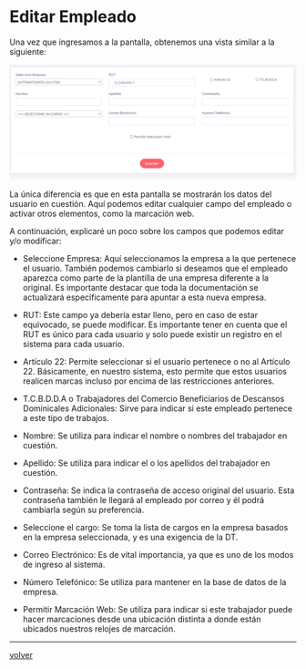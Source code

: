 # Editar Empleado

Una vez que ingresamos a la pantalla, obtenemos una vista similar a la siguiente:

![usuarioC](../img/EmpleadoCreated.png)

La única diferencia es que en esta pantalla se mostrarán los datos del usuario en cuestión. Aquí podemos editar cualquier campo del empleado o activar otros elementos, como la marcación web.

A continuación, explicaré un poco sobre los campos que podemos editar y/o modificar:

* Seleccione Empresa: Aquí seleccionamos la empresa a la que pertenece el usuario. También podemos cambiarlo si deseamos que el empleado aparezca como parte de la plantilla de una empresa diferente a la original. Es importante destacar que toda la documentación se actualizará específicamente para apuntar a esta nueva empresa.

* RUT: Este campo ya debería estar lleno, pero en caso de estar equivocado, se puede modificar. Es importante tener en cuenta que el RUT es único para cada usuario y solo puede existir un registro en el sistema para cada usuario.

* Artículo 22: Permite seleccionar si el usuario pertenece o no al Artículo 22. Básicamente, en nuestro sistema, esto permite que estos usuarios realicen marcas incluso por encima de las restricciones anteriores.

* T.C.B.D.D.A o Trabajadores del Comercio Beneficiarios de Descansos Dominicales Adicionales: Sirve para indicar si este empleado pertenece a este tipo de trabajos.

* Nombre: Se utiliza para indicar el nombre o nombres del trabajador en cuestión.

* Apellido: Se utiliza para indicar el o los apellidos del trabajador en cuestión.

* Contraseña: Se indica la contraseña de acceso original del usuario. Esta contraseña también le llegará al empleado por correo y él podrá cambiarla según su preferencia.

* Seleccione el cargo: Se toma la lista de cargos en la empresa basados en la empresa seleccionada, y es una exigencia de la DT.

* Correo Electrónico: Es de vital importancia, ya que es uno de los modos de ingreso al sistema.

* Número Telefónico: Se utiliza para mantener en la base de datos de la empresa.

* Permitir Marcación Web: Se utiliza para indicar si este trabajador puede hacer marcaciones desde una ubicación distinta a donde están ubicados nuestros relojes de marcación.

---
[volver](./index.md)
